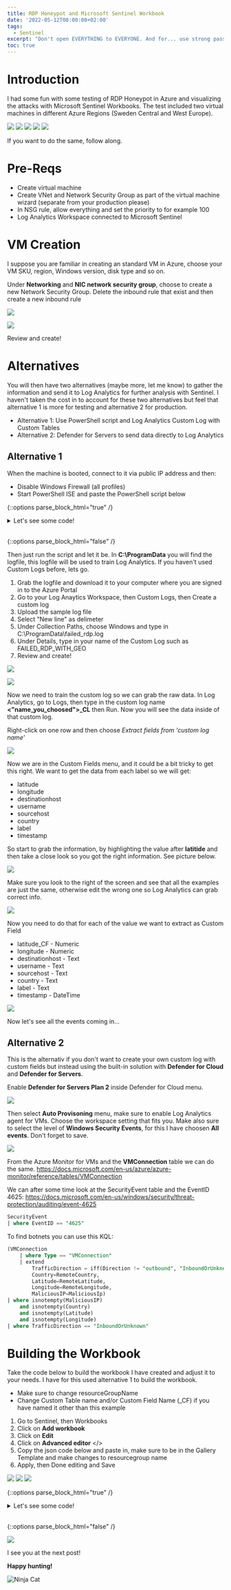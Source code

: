 ```yaml
---
title: RDP Honeypot and Microsoft Sentinel Workbook
date: '2022-05-12T08:00:00+02:00'
tags: 
  - Sentinel
excerpt: "Don't open EVERYTHING to EVERYONE. And for... use strong passwords."
toc: true
---
```

# Introduction
I had some fun with some testing of RDP Honeypot in Azure and visualizing the attacks with Microsoft Sentinel Workbooks. The test included two virtual machines in different Azure Regions (Sweden Central and West Europe).

![](/assets/Heatmap_1.jpg)
![](/assets/Heatmap_2.jpg)
![](/assets/Heatmap.jpg)
![](/assets/Heatmap_3.jpg)
![](/assets/Heatmap_4.jpg)

If you want to do the same, follow along.

# Pre-Reqs
- Create virtual machine
- Create VNet and Network Security Group as part of the virtual machine wizard (separate from your production please)
- In NSG rule, allow everything and set the priority to for example 100
- Log Analytics Workspace connected to Microsoft Sentinel

# VM Creation
I suppose you are familiar in creating an standard VM in Azure, choose your VM SKU, region, Windows version, disk type and so on.

Under **Networking** and **NIC network security group**, choose to create a new Network Security Group.
Delete the inbound rule that exist and then create a new inbound rule

![](/assets/NSG-Create.jpg)

![](/assets/NSG-Allow-All.jpg)

Review and create!

# Alternatives

You will then have two alternatives (maybe more, let me know) to gather the information and send it to Log Analytics for further analysis with Sentinel.
I haven't taken the cost in to account for these two alternatives but feel that alternative 1 is more for testing and alternative 2 for production.

* Alternative 1: Use PowerShell script and Log Analytics Custom Log with Custom Tables
* Alternative 2: Defender for Servers to send data directly to Log Analytics

## Alternative 1

When the machine is booted, connect to it via public IP address and then:
- Disable Windows Firewall (all profiles)
- Start PowerShell ISE and paste the PowerShell script below

{::options parse_block_html="true" /}

<details><summary markdown="span">Let's see some code!</summary>

```powershell
$LOGFILE_NAME = "failed_rdp.log"
$LOGFILE_PATH = "C:\ProgramData\$($LOGFILE_NAME)"

# This filter will be used to filter failed RDP events from Windows Event Viewer
$XMLFilter = @'
<QueryList> 
   <Query Id="0" Path="Security">
         <Select Path="Security">
              *[System[(EventID='4625')]]
          </Select>
    </Query>
</QueryList> 
'@

<#
    This function creates a bunch of sample log files that will be used to train the
    Extract feature in Log Analytics workspace. If you don't have enough log files to
    "train" it, it will fail to extract certain fields for some reason -_-.
    We can avoid including these fake records on our map by filtering out all logs with
    a destination host of "samplehost"
#>
Function write-Sample-Log() {
    "latitude:47.91542,longitude:-120.60306,destinationhost:samplehost,username:fakeuser,sourcehost:24.16.97.222,state:Washington,country:United States,label:United States - 24.16.97.222,timestamp:2021-10-26 03:28:29" | Out-File $LOGFILE_PATH -Append -Encoding utf8
    "latitude:-22.90906,longitude:-47.06455,destinationhost:samplehost,username:lnwbaq,sourcehost:20.195.228.49,state:Sao Paulo,country:Brazil,label:Brazil - 20.195.228.49,timestamp:2021-10-26 05:46:20" | Out-File $LOGFILE_PATH -Append -Encoding utf8
    "latitude:52.37022,longitude:4.89517,destinationhost:samplehost,username:CSNYDER,sourcehost:89.248.165.74,state:North Holland,country:Netherlands,label:Netherlands - 89.248.165.74,timestamp:2021-10-26 06:12:56" | Out-File $LOGFILE_PATH -Append -Encoding utf8
    "latitude:40.71455,longitude:-74.00714,destinationhost:samplehost,username:ADMINISTRATOR,sourcehost:72.45.247.218,state:New York,country:United States,label:United States - 72.45.247.218,timestamp:2021-10-26 10:44:07" | Out-File $LOGFILE_PATH -Append -Encoding utf8
    "latitude:33.99762,longitude:-6.84737,destinationhost:samplehost,username:AZUREUSER,sourcehost:102.50.242.216,state:Rabat-Salé-Kénitra,country:Morocco,label:Morocco - 102.50.242.216,timestamp:2021-10-26 11:03:13" | Out-File $LOGFILE_PATH -Append -Encoding utf8
    "latitude:-5.32558,longitude:100.28595,destinationhost:samplehost,username:Test,sourcehost:42.1.62.34,state:Penang,country:Malaysia,label:Malaysia - 42.1.62.34,timestamp:2021-10-26 11:04:45" | Out-File $LOGFILE_PATH -Append -Encoding utf8
    "latitude:41.05722,longitude:28.84926,destinationhost:samplehost,username:AZUREUSER,sourcehost:176.235.196.111,state:Istanbul,country:Turkey,label:Turkey - 176.235.196.111,timestamp:2021-10-26 11:50:47" | Out-File $LOGFILE_PATH -Append -Encoding utf8
    "latitude:55.87925,longitude:37.54691,destinationhost:samplehost,username:Test,sourcehost:87.251.67.98,state:null,country:Russia,label:Russia - 87.251.67.98,timestamp:2021-10-26 12:13:45" | Out-File $LOGFILE_PATH -Append -Encoding utf8
    "latitude:52.37018,longitude:4.87324,destinationhost:samplehost,username:AZUREUSER,sourcehost:20.86.161.127,state:North Holland,country:Netherlands,label:Netherlands - 20.86.161.127,timestamp:2021-10-26 12:33:46" | Out-File $LOGFILE_PATH -Append -Encoding utf8
    "latitude:17.49163,longitude:-88.18704,destinationhost:samplehost,username:Test,sourcehost:45.227.254.8,state:null,country:Belize,label:Belize - 45.227.254.8,timestamp:2021-10-26 13:13:25" | Out-File $LOGFILE_PATH -Append -Encoding utf8
    "latitude:-55.88802,longitude:37.65136,destinationhost:samplehost,username:Test,sourcehost:94.232.47.130,state:Central Federal District,country:Russia,label:Russia - 94.232.47.130,timestamp:2021-10-26 14:25:33" | Out-File $LOGFILE_PATH -Append -Encoding utf8
}

# This block of code will create the log file if it doesn't already exist
if ((Test-Path $LOGFILE_PATH) -eq $false) {
    New-Item -ItemType File -Path $LOGFILE_PATH
    write-Sample-Log
}

# Infinite Loop that keeps checking the Event Viewer logs.
while ($true)
{
    
    Start-Sleep -Seconds 1
    # This retrieves events from Windows EVent Viewer based on the filter
    $events = Get-WinEvent -FilterXml $XMLFilter -ErrorAction SilentlyContinue
    if ($Error) {
        #Write-Host "No Failed Logons found. Re-run script when a login has failed."
    }

    # Step through each event collected, get geolocation
    #    for the IP Address, and add new events to the custom log
    foreach ($event in $events) {


        # $event.properties[19] is the source IP address of the failed logon
        # This if-statement will proceed if the IP address exists (>= 5 is arbitrary, just saying if it's not empty)
        if ($event.properties[19].Value.Length -ge 5) {

            # Pick out fields from the event. These will be inserted into our new custom log
            $timestamp = $event.TimeCreated
            $year = $event.TimeCreated.Year

            $month = $event.TimeCreated.Month
            if ("$($event.TimeCreated.Month)".Length -eq 1) {
                $month = "0$($event.TimeCreated.Month)"
            }

            $day = $event.TimeCreated.Day
            if ("$($event.TimeCreated.Day)".Length -eq 1) {
                $day = "0$($event.TimeCreated.Day)"
            }
            
            $hour = $event.TimeCreated.Hour
            if ("$($event.TimeCreated.Hour)".Length -eq 1) {
                $hour = "0$($event.TimeCreated.Hour)"
            }

            $minute = $event.TimeCreated.Minute
            if ("$($event.TimeCreated.Minute)".Length -eq 1) {
                $minute = "0$($event.TimeCreated.Minute)"
            }


            $second = $event.TimeCreated.Second
            if ("$($event.TimeCreated.Second)".Length -eq 1) {
                $second = "0$($event.TimeCreated.Second)"
            }

            $timestamp = "$($year)-$($month)-$($day) $($hour):$($minute):$($second)"
            $eventId = $event.Id
            $destinationHost = $event.MachineName# Workstation Name (Destination)
            $username = $event.properties[5].Value # Account Name (Attempted Logon)
            $sourceHost = $event.properties[11].Value # Workstation Name (Source)
            $sourceIp = $event.properties[19].Value # IP Address
        

            # Get the current contents of the Log file!
            $log_contents = Get-Content -Path $LOGFILE_PATH

            # Do not write to the log file if the log already exists.
            if (-Not ($log_contents -match "$($timestamp)") -or ($log_contents.Length -eq 0)) {
            
                Start-Sleep -Seconds 1

                # Make web request to the IP-API
                $API_ENDPOINT = "http://ip-api.com/json/$($sourceIp)"
                $response = Invoke-WebRequest -UseBasicParsing -Uri $API_ENDPOINT

                # Pull Data from the API response, and store them in variables
                $responseData = $response.Content | ConvertFrom-Json
                $latitude = $responseData.lat
                $longitude = $responseData.lon
                $state_prov = $responseData.state_prov
                $country = $responseData.country
                if ($country -eq "") {$country -eq "null"}

                # Write all gathered data to the custom log file. It will look something like this:
                #
                "latitude:$($latitude),longitude:$($longitude),destinationhost:$($destinationHost),username:$($username),sourcehost:$($sourceIp),country:$($country),label:$($country) - $($sourceIp),timestamp:$($timestamp)" | Out-File $LOGFILE_PATH -Append -Encoding utf8

                Write-Host -BackgroundColor Black -ForegroundColor Magenta "latitude:$($latitude),longitude:$($longitude),destinationhost:$($destinationHost),username:$($username),sourcehost:$($sourceIp),label:$($country) - $($sourceIp),timestamp:$($timestamp)"
            }
            else {
                # Entry already exists in custom log file. Do nothing, optionally, remove the # from the line below for output
                # Write-Host "Event already exists in the custom log. Skipping." -ForegroundColor Gray -BackgroundColor Black
            }
        }
    }
}
```
</details>
<br/>

{::options parse_block_html="false" /}

Then just run the script and let it be.
In **C:\ProgramData** you will find the logfile, this logfile will be used to train Log Analytics. If you haven't used Custom Logs before, lets go.

1. Grab the logfile and download it to your computer where you are signed in to the Azure Portal
2. Go to your Log Anaytics Workspace, then Custom Logs, then Create a custom log
3. Upload the sample log file 
4. Select "New line" as delimeter
5. Under Collection Paths, choose Windows and type in C:\ProgramData\failed_rdp.log
6. Under Details, type in your name of the Custom Log such as FAILED_RDP_WITH_GEO
7. Review and create!

![](/assets/CustomLogs.jpg)

![](/assets/CustomLogs-upload.jpg)

Now we need to train the custom log so we can grab the raw data.
In Log Analytics, go to Logs, then type in the custom log name **<"name_you_choosed">_CL** then Run.
Now you will see the data inside of that custom log.

Right-click on one row and then choose *Extract fields from 'custom log name'*

![](/assets/Extract_Raw_Data.jpg)

Now we are in the Custom Fields menu, and it could be a bit tricky to get this right.
We want to get the data from each label so we will get:
* latitude
* longitude
* destinationhost
* username
* sourcehost
* country
* label
* timestamp

So start to grab the information, by highlighting the value after **latitide** and then take a close look so you got the right information. See picture below.

![](/assets/CustomFields.jpg)

Make sure you look to the right of the screen and see that all the examples are just the same, otherwise edit the wrong one so Log Analytics can grab correct info.

![](/assets/CustomFields_edit.jpg)

Now you need to do that for each of the value we want to extract as Custom Field

* latitude_CF - Numeric
* longitude - Numeric
* destinationhost - Text
* username - Text
* sourcehost - Text
* country - Text
* label - Text
* timestamp - DateTime

![](/assets/CustomFields_Raw.jpg)

Now let's see all the events coming in...

## Alternative 2

This is the alternativ if you don't want to create your own custom log with custom fields but instead using the built-in solution with **Defender for Cloud** and **Defender for Servers**.

Enable **Defender for Servers Plan 2** inside Defender for Cloud menu.

![](/assets/DefenderCloudVMProtect.jpg)

Then select **Auto Provisoning** menu, make sure to enable Log Analytics agent for VMs.
Choose the workspace setting that fits you. Make also sure to select the level of **Windows Security Events**, for this I have choosen **All events**. Don't forget to save.

![](/assets/autoprovision.jpg)

From the Azure Monitor for VMs and the **VMConnection** table we can do the same.
https://docs.microsoft.com/en-us/azure/azure-monitor/reference/tables/VMConnection 

We can after some time look at the SecurityEvent table and the EventID 4625:
https://docs.microsoft.com/en-us/windows/security/threat-protection/auditing/event-4625 

```sql
SecurityEvent 
| where EventID == "4625"
```

To find botnets you can use this KQL:
```sql
(VMConnection
    | where Type == "VMConnection"
    | extend
        TrafficDirection = iff(Direction != "outbound", "InboundOrUnknown", "Outbound"),
        Country=RemoteCountry,
        Latitude=RemoteLatitude,
        Longitude=RemoteLongitude,
        MaliciousIP=MaliciousIp)
| where isnotempty(MaliciousIP)
    and isnotempty(Country)
    and isnotempty(Latitude)
    and isnotempty(Longitude) 
| where TrafficDirection == "InboundOrUnknown"
```

# Building the Workbook
Take the code below to build the workbook I have created and adjust it to your needs. I have for this used alternative 1 to build the workbook.
* Make sure to change resourceGroupName
* Change Custom Table name and/or Custom Field Name (_CF) if you have named it other than this example

1. Go to Sentinel, then Workbooks 
2. Click on **Add workbook**
3. Click on **Edit**
4. Click on **Advanced editor** </>
5. Copy the json code below and paste in, make sure to be in the Gallery Template and make changes to resourcegroup name
6. Apply, then Done editing and Save

![](/assets/Add_Workbook.jpg)
![](/assets/Add_Workbook_1.jpg)
![](/assets/Add_Workbook_2.jpg)

{::options parse_block_html="true" /}

<details><summary markdown="span">Let's see some code!</summary>

```json
{
  "version": "Notebook/1.0",
  "items": [
    {
      "type": 1,
      "content": {
        "json": "## Honeypot RDP failed login\r\nHaving one server in West Europe (Amsterdam) and one server in Sweden Central (Gävle/Sandviken) and allowing entire Internet to connect to those servers, including ping.\r\n\r\n- Windows Firewall off\r\n- Network Security Group allowing ALL IN\r\n\r\nThis is not best practice...",
        "style": "warning"
      },
      "name": "text - 1"
    },
    {
      "type": 3,
      "content": {
        "version": "KqlItem/1.0",
        "query": "Resources\r\n    | where type =~ 'microsoft.compute/virtualmachines'\r\n    | where resourceGroup == \"rg-honeypot\"\r\n    | project vmId = tolower(tostring(id)), location, properties.extended.instanceView.powerState.displayStatus\r\n    | join (Resources\r\n        | where type =~ 'microsoft.network/networkinterfaces'\r\n        | mv-expand ipconfig=properties.ipConfigurations\r\n        | project vmId = tolower(tostring(properties.virtualMachine.id)), privateIp = ipconfig.properties.privateIPAddress, publicIpId = tostring(ipconfig.properties.publicIPAddress.id)\r\n        | join kind=leftouter (Resources\r\n            | where type =~ 'microsoft.network/publicipaddresses'\r\n            | project publicIpId = id, publicIp = properties.ipAddress\r\n        ) on publicIpId\r\n        | project-away publicIpId, publicIpId1\r\n        | summarize privateIps = make_list(privateIp), publicIps = make_list(publicIp) by vmId\r\n    ) on vmId\r\n    | project-away vmId1",
        "size": 4,
        "queryType": 1,
        "resourceType": "microsoft.resourcegraph/resources",
        "gridSettings": {
          "labelSettings": [
            {
              "columnId": "vmId",
              "label": "VM Name"
            },
            {
              "columnId": "location",
              "label": "Azure Region"
            },
            {
              "columnId": "properties_extended_instanceView_powerState_displayStatus",
              "label": "VM State"
            },
            {
              "columnId": "privateIps",
              "label": "Private IP"
            },
            {
              "columnId": "publicIps",
              "label": "Public IP"
            }
          ]
        }
      },
      "name": "query - 4"
    },
    {
      "type": 3,
      "content": {
        "version": "KqlItem/1.0",
        "query": "resources\r\n| where resourceGroup == \"rg-honeypot\"\r\n| where type == \"microsoft.compute/virtualmachines\"\r\n| summarize count() by location | project  location, total=count_| order by total desc \r\n",
        "size": 3,
        "queryType": 1,
        "resourceType": "microsoft.resourcegraph/resources",
        "visualization": "map",
        "mapSettings": {
          "locInfo": "AzureLoc",
          "locInfoColumn": "location",
          "sizeSettings": "total",
          "sizeAggregation": "Sum",
          "legendMetric": "total",
          "legendAggregation": "Sum",
          "itemColorSettings": {
            "nodeColorField": "total",
            "colorAggregation": "Sum",
            "type": "heatmap",
            "heatmapPalette": "greenRed"
          }
        }
      },
      "name": "query - 6"
    },
    {
      "type": 3,
      "content": {
        "version": "KqlItem/1.0",
        "query": "SecurityDetection\r\n| project AssociatedResource, AlertTitle, AlertSeverity, Description, RemediationSteps",
        "size": 4,
        "title": "Alerts",
        "timeContext": {
          "durationMs": 2592000000
        },
        "queryType": 0,
        "resourceType": "microsoft.operationalinsights/workspaces",
        "visualization": "table",
        "gridSettings": {
          "labelSettings": [
            {
              "columnId": "AssociatedResource",
              "label": "Resource"
            },
            {
              "columnId": "AlertTitle",
              "label": "Alert Title"
            },
            {
              "columnId": "AlertSeverity",
              "label": "Severity"
            },
            {
              "columnId": "Description",
              "label": "Description"
            },
            {
              "columnId": "RemediationSteps",
              "label": "Remediation Steps"
            }
          ]
        }
      },
      "name": "query - 9"
    },
    {
      "type": 3,
      "content": {
        "version": "KqlItem/1.0",
        "query": "Resources\r\n| where type =~ \"microsoft.network/networksecuritygroups\"\r\n| join kind=leftouter (ResourceContainers | where type=='microsoft.resources/subscriptions' | project SubcriptionName=name, subscriptionId) on subscriptionId\r\n| where resourceGroup == 'rg-honeypot'\r\n| mv-expand rules=properties.securityRules\r\n| extend direction = tostring(rules.properties.direction)\r\n| extend access = tostring(rules.properties.access)\r\n| extend priority = toint(rules.properties.priority)\r\n| extend destprefix = rules.properties.destinationAddressPrefix\r\n| extend destport = rules.properties.destinationPortRange\r\n| extend sourceprefix = rules.properties.sourceAddressPrefix\r\n| extend sourceport = rules.properties.sourcePortRange\r\n| project name, direction, access, priority, destprefix, destport, sourceprefix, sourceport",
        "size": 4,
        "title": "Network Security Group (NSG) Settings",
        "queryType": 1,
        "resourceType": "microsoft.resourcegraph/resources",
        "gridSettings": {
          "labelSettings": [
            {
              "columnId": "name",
              "label": "NSG Name"
            },
            {
              "columnId": "direction",
              "label": "Direction"
            },
            {
              "columnId": "access",
              "label": "Access"
            },
            {
              "columnId": "priority",
              "label": "Priority"
            },
            {
              "columnId": "destprefix",
              "label": "Destination Prefix"
            },
            {
              "columnId": "destport",
              "label": "Destination Port"
            },
            {
              "columnId": "sourceprefix",
              "label": "Source Prefix"
            },
            {
              "columnId": "sourceport",
              "label": "Source Port"
            }
          ]
        }
      },
      "name": "query - 5"
    },
    {
      "type": 12,
      "content": {
        "version": "NotebookGroup/1.0",
        "groupType": "editable",
        "items": [
          {
            "type": 3,
            "content": {
              "version": "KqlItem/1.0",
              "query": "FAILED_RDP_WITH_GEO_CL\r\n| where destinationhost_CF != \"samplehost\"\r\n| where username_CF != \"\"\r\n| where destinationhost_CF contains \"honeypot\"\r\n| summarize hit_count=count() by destinationhost_CF\r\n| render piechart",
              "size": 4,
              "timeContext": {
                "durationMs": 604800000
              },
              "queryType": 0,
              "resourceType": "microsoft.operationalinsights/workspaces",
              "mapSettings": {
                "locInfo": "LatLong",
                "sizeSettings": "hit_count",
                "sizeAggregation": "Sum",
                "legendMetric": "hit_count",
                "legendAggregation": "Sum",
                "itemColorSettings": {
                  "type": "heatmap",
                  "colorAggregation": "Sum",
                  "nodeColorField": "hit_count",
                  "heatmapPalette": "greenRed"
                }
              }
            },
            "name": "query - 4"
          },
          {
            "type": 3,
            "content": {
              "version": "KqlItem/1.0",
              "query": "FAILED_RDP_WITH_GEO_CL\r\n| project latitude_CF, longitude_CF, country_CF, destinationhost_CF\r\n| where destinationhost_CF != \"samplehost\"\r\n| where country_CF != \"\"\r\n| summarize event_count=count() by country_CF",
              "size": 3,
              "timeContext": {
                "durationMs": 604800000
              },
              "queryType": 0,
              "resourceType": "microsoft.operationalinsights/workspaces",
              "visualization": "map",
              "mapSettings": {
                "locInfo": "CountryRegion",
                "locInfoColumn": "country_CF",
                "latitude": "latitude_CF",
                "longitude": "longitude_CF",
                "sizeSettings": "event_count",
                "sizeAggregation": "Sum",
                "labelSettings": "country_CF",
                "legendMetric": "event_count",
                "legendAggregation": "Sum",
                "itemColorSettings": {
                  "nodeColorField": "event_count",
                  "colorAggregation": "Sum",
                  "type": "heatmap",
                  "heatmapPalette": "yellowOrangeRed"
                }
              }
            },
            "name": "query - 0"
          }
        ]
      },
      "name": "group - 5"
    },
    {
      "type": 1,
      "content": {
        "json": "### Most tried username to access the environment",
        "style": "info"
      },
      "name": "text - 3"
    },
    {
      "type": 3,
      "content": {
        "version": "KqlItem/1.0",
        "query": "FAILED_RDP_WITH_GEO_CL\r\n| where destinationhost_CF != \"samplehost\"\r\n| where username_CF != \"\"\r\n| summarize username_count=count() by username_CF",
        "size": 3,
        "timeContext": {
          "durationMs": 604800000
        },
        "queryType": 0,
        "resourceType": "microsoft.operationalinsights/workspaces",
        "visualization": "tiles",
        "tileSettings": {
          "titleContent": {
            "columnMatch": "username_CF",
            "formatter": 1
          },
          "leftContent": {
            "columnMatch": "username_count",
            "formatter": 12,
            "formatOptions": {
              "palette": "auto"
            },
            "numberFormat": {
              "unit": 17,
              "options": {
                "maximumSignificantDigits": 3,
                "maximumFractionDigits": 2
              }
            }
          },
          "showBorder": false,
          "sortCriteriaField": "username_count",
          "sortOrderField": 2
        }
      },
      "name": "query - 2"
    },
    {
      "type": 1,
      "content": {
        "json": "### Most tried ports to hack the environment",
        "style": "info"
      },
      "name": "text - 8"
    },
    {
      "type": 3,
      "content": {
        "version": "KqlItem/1.0",
        "query": "AzureNetworkAnalytics_CL\r\n//| project DestPort_d, L7Protocol_s, L4Protocol_s\r\n| where DestPort_d != \"\"\r\n| where L7Protocol_s != \"\"\r\n| summarize port_count=count() by DestPort_d, L7Protocol_s, L4Protocol_s",
        "size": 0,
        "timeContext": {
          "durationMs": 2592000000
        },
        "queryType": 0,
        "resourceType": "microsoft.operationalinsights/workspaces",
        "visualization": "tiles",
        "gridSettings": {
          "labelSettings": [
            {
              "columnId": "DestPort_d",
              "label": "Destination Port"
            },
            {
              "columnId": "L7Protocol_s",
              "label": "L7 Protocol"
            },
            {
              "columnId": "port_count",
              "label": "Count"
            }
          ]
        },
        "tileSettings": {
          "titleContent": {
            "columnMatch": "L7Protocol_s",
            "formatter": 1
          },
          "subtitleContent": {
            "columnMatch": "DestPort_d"
          },
          "leftContent": {
            "columnMatch": "port_count",
            "formatter": 12,
            "formatOptions": {
              "palette": "auto"
            },
            "numberFormat": {
              "unit": 17,
              "options": {
                "style": "decimal",
                "maximumFractionDigits": 2,
                "maximumSignificantDigits": 3
              }
            }
          },
          "showBorder": false,
          "sortCriteriaField": "port_count",
          "sortOrderField": 2
        },
        "graphSettings": {
          "type": 0
        }
      },
      "name": "query - 7"
    }
  ],
  "fallbackResourceIds": [
    "/subscriptions/555e8304-e581-4bb3-b2ad-9d55d69b5907/resourcegroups/rg-sentinel/providers/microsoft.operationalinsights/workspaces/thoorsentinel"
  ],
  "fromTemplateId": "sentinel-UserWorkbook",
  "$schema": "https://github.com/Microsoft/Application-Insights-Workbooks/blob/master/schema/workbook.json"
}
```
</details>
<br/>

{::options parse_block_html="false" /}

![](/assets/Heatmap.jpg)

I see you at the next post!

**Happy hunting!**

![Ninja Cat](/assets/ninja-cat.png)